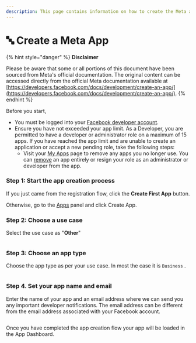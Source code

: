 ```yaml
---
description: This page contains information on how to create the Meta app.
---
```


# 🔤 Create a Meta App


{% hint style="danger" %}
**Disclaimer**

Please be aware that some or all portions of this document have been sourced from Meta's official documentation. The original content can be accessed directly from the official Meta documentation available at [https://developers.facebook.com/docs/development/create-an-app/](https://developers.facebook.com/docs/development/create-an-app/).
{% endhint %}

Before you start,

* You must be logged into your [Facebook developer account](https://developers.facebook.com/docs/development/register).
* Ensure you have not exceeded your app limit. As a Developer, you are permitted to have a developer or administrator role on a maximum of 15 apps. If you have reached the app limit and are unable to create an application or accept a new pending role, take the following steps:
  * Visit your [My Apps](https://developers.facebook.com/apps/) page to remove any apps you no longer use. You can [remove](https://developers.facebook.com/docs/development/create-an-app/app-dashboard/app-states/#removing-apps) an app entirely or resign your role as an administrator or developer from the app.

### Step 1: Start the app creation process <a href="#step-1--start-the-app-creation-process" id="step-1--start-the-app-creation-process"></a>

If you just came from the registration flow, click the **Create First App** button.

Otherwise, go to the [Apps](https://developers.facebook.com/apps) panel and click Create App.

### Step 2: Choose a use case <a href="#step-2--choose-a-use-case" id="step-2--choose-a-use-case"></a>

Select the use case as "**Other**"

<figure><img src="../../../../../.gitbook/assets/1 – 7.png" alt=""><figcaption></figcaption></figure>

### Step 3: Choose an app type <a href="#step-1--choose-an-app-type" id="step-1--choose-an-app-type"></a>

Choose the app type as per your use case. In most the case it is `Business` .

<figure><img src="../../../../../.gitbook/assets/1 – 8.png" alt=""><figcaption></figcaption></figure>

### Step 4. Set your app name and email <a href="#step-2--set-your-app-name-and-email" id="step-2--set-your-app-name-and-email"></a>

Enter the name of your app and an email address where we can send you any important developer notifications. The email address can be different from the email address associated with your Facebook account.

<figure><img src="../../../../../.gitbook/assets/1 – 9.png" alt=""><figcaption></figcaption></figure>

Once you have completed the app creation flow your app will be loaded in the App Dashboard.

<figure><img src="https://github.com/airayzing/helpdocs/blob/develop/.gitbook/assets/image%20(57).png" alt=""><figcaption></figcaption></figure>
